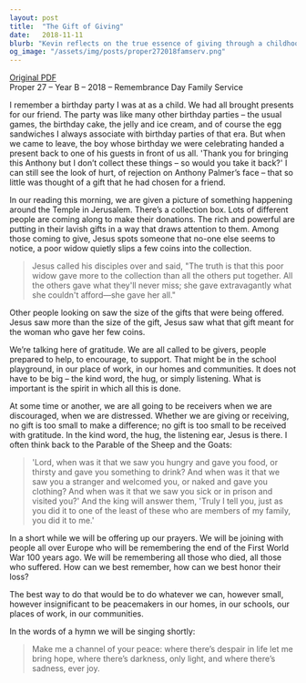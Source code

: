 ```yaml
---
layout: post
title:  "The Gift of Giving"
date:   2018-11-11
blurb: "Kevin reflects on the true essence of giving through a childhood memory and the story of the poor widow's offering at the Temple. He emphasizes that the value of a gift lies not in its size, but in the spirit of gratitude with which it is given. Whether we are givers or receivers, no act of kindness is too small, and in each, we find the presence of Jesus. Kevin urges us to honor the memory of those lost in war by being peacemakers in our daily lives."
og_image: "/assets/img/posts/proper272018famserv.png"
---
```

[Original PDF](/assets/pdf/proper272018famserv.pdf)    
Proper 27 – Year B – 2018 – Remembrance Day
Family Service

I remember a birthday party I was at as a child. We had all brought presents for our friend. The party was like many other birthday parties – the usual games, the birthday cake, the jelly and ice cream, and of course the egg sandwiches I always associate with birthday parties of that era. But when we came to leave, the boy whose birthday we were celebrating handed a present back to one of his guests in front of us all. 'Thank you for bringing this Anthony but I don’t collect these things – so would you take it back?' I can still see the look of hurt, of rejection on Anthony Palmer’s face – that so little was thought of a gift that he had chosen for a friend.

In our reading this morning, we are given a picture of something happening around the Temple in Jerusalem. There’s a collection box. Lots of different people are coming along to make their donations. The rich and powerful are putting in their lavish gifts in a way that draws attention to them. Among those coming to give, Jesus spots someone that no-one else seems to notice, a poor widow quietly slips a few coins into the collection.

> Jesus called his disciples over and said, "The truth is that this poor widow gave more to the collection than all the others put together. All the others gave what they'll never miss; she gave extravagantly what she couldn't afford—she gave her all."

Other people looking on saw the size of the gifts that were being offered. Jesus saw more than the size of the gift, Jesus saw what that gift meant for the woman who gave her few coins.

We’re talking here of gratitude. We are all called to be givers, people prepared to help, to encourage, to support. That might be in the school playground, in our place of work, in our homes and communities. It does not have to be big – the kind word, the hug, or simply listening. What is important is the spirit in which all this is done.

At some time or another, we are all going to be receivers when we are discouraged, when we are distressed. Whether we are giving or receiving, no gift is too small to make a difference; no gift is too small to be received with gratitude. In the kind word, the hug, the listening ear, Jesus is there. I often think back to the Parable of the Sheep and the Goats:

> 'Lord, when was it that we saw you hungry and gave you food, or thirsty and gave you something to drink? And when was it that we saw you a stranger and welcomed you, or naked and gave you clothing? And when was it that we saw you sick or in prison and visited you?' And the king will answer them, 'Truly I tell you, just as you did it to one of the least of these who are members of my family, you did it to me.'

In a short while we will be offering up our prayers. We will be joining with people all over Europe who will be remembering the end of the First World War 100 years ago. We will be remembering all those who died, all those who suffered. How can we best remember, how can we best honor their loss?

The best way to do that would be to do whatever we can, however small, however insignificant to be peacemakers in our homes, in our schools, our places of work, in our communities.

In the words of a hymn we will be singing shortly:

> Make me a channel of your peace:
> where there’s despair in life let me bring hope,
> where there’s darkness, only light,
> and where there’s sadness, ever joy.
